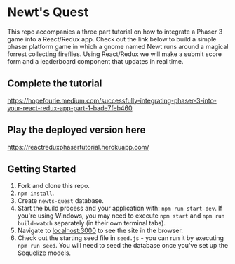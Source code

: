 # Newt's Quest

This repo accompanies a three part tutorial on how to integrate a Phaser 3 game into a React/Redux app. Check out the link below to build a simple phaser platform game in which a gnome named Newt runs around a magical forrest collecting fireflies. Using React/Redux we will make a submit score form and a leaderboard component that updates in real time.

## Complete the tutorial

https://hopefourie.medium.com/successfully-integrating-phaser-3-into-your-react-redux-app-part-1-bade7feb460

## Play the deployed version here

https://reactreduxphasertutorial.herokuapp.com/

## Getting Started

1.  Fork and clone this repo.
2.  `npm install`.
3.  Create `newts-quest` database.
4.  Start the build process and your application with: `npm run start-dev`. If you're using Windows, you may need to execute `npm start` and `npm run build-watch` separately (in their own terminal tabs).
5.  Navigate to [localhost:3000](http://localhost:3000) to see the site in the browser.
6.  Check out the starting seed file in `seed.js` - you can run it by executing `npm run seed`. You will need to seed the database once you've set up the Sequelize models.
